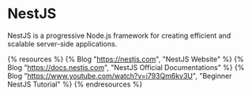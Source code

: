 # NestJS

NestJS is a progressive Node.js framework for creating efficient and scalable server-side applications.

{% resources %}
  {% Blog "https://nestjs.com", "NestJS Website" %}
  {% Blog "https://docs.nestjs.com", "NestJS Official Documentations" %}
  {% Blog "https://www.youtube.com/watch?v=i793Qm6kv3U", "Beginner NestJS Tutorial" %}
{% endresources %}
